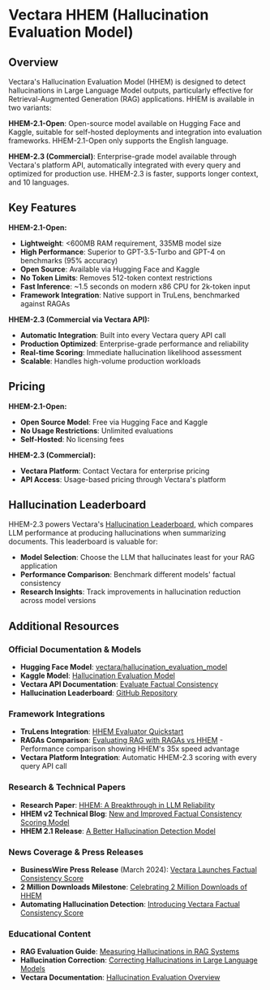 # Vectara HHEM (Hallucination Evaluation Model)

## Overview

Vectara's Hallucination Evaluation Model (HHEM) is designed to detect hallucinations in Large Language Model outputs, particularly effective for Retrieval-Augmented Generation (RAG) applications. HHEM is available in two variants:

**HHEM-2.1-Open**: Open-source model available on Hugging Face and Kaggle, suitable for self-hosted deployments and integration into evaluation frameworks. HHEM-2.1-Open only supports the English language.

**HHEM-2.3 (Commercial)**: Enterprise-grade model available through Vectara's platform API, automatically integrated with every query and optimized for production use. HHEM-2.3 is faster, supports longer context, and 10 languages.

## Key Features

**HHEM-2.1-Open:**
- **Lightweight**: <600MB RAM requirement, 335MB model size
- **High Performance**: Superior to GPT-3.5-Turbo and GPT-4 on benchmarks (95% accuracy)
- **Open Source**: Available via Hugging Face and Kaggle
- **No Token Limits**: Removes 512-token context restrictions
- **Fast Inference**: ~1.5 seconds on modern x86 CPU for 2k-token input
- **Framework Integration**: Native support in TruLens, benchmarked against RAGAs

**HHEM-2.3 (Commercial via Vectara API):**
- **Automatic Integration**: Built into every Vectara query API call
- **Production Optimized**: Enterprise-grade performance and reliability
- **Real-time Scoring**: Immediate hallucination likelihood assessment
- **Scalable**: Handles high-volume production workloads

## Pricing

**HHEM-2.1-Open:**
- **Open Source Model**: Free via Hugging Face and Kaggle
- **No Usage Restrictions**: Unlimited evaluations
- **Self-Hosted**: No licensing fees

**HHEM-2.3 (Commercial):**
- **Vectara Platform**: Contact Vectara for enterprise pricing
- **API Access**: Usage-based pricing through Vectara's platform

## Hallucination Leaderboard

HHEM-2.3 powers Vectara's [Hallucination Leaderboard](https://github.com/vectara/hallucination-leaderboard), which compares LLM performance at producing hallucinations when summarizing documents. This leaderboard is valuable for:
- **Model Selection**: Choose the LLM that hallucinates least for your RAG application
- **Performance Comparison**: Benchmark different models' factual consistency
- **Research Insights**: Track improvements in hallucination reduction across model versions

## Additional Resources

### Official Documentation & Models
- **Hugging Face Model**: [vectara/hallucination_evaluation_model](https://huggingface.co/vectara/hallucination_evaluation_model)
- **Kaggle Model**: [Hallucination Evaluation Model](https://www.kaggle.com/models/vectara/hallucination_evaluation_model)
- **Vectara API Documentation**: [Evaluate Factual Consistency](https://docs.vectara.com/docs/rest-api/evaluate-factual-consistency)
- **Hallucination Leaderboard**: [GitHub Repository](https://github.com/vectara/hallucination-leaderboard)

### Framework Integrations
- **TruLens Integration**: [HHEM Evaluator Quickstart](https://www.trulens.org/cookbook/models/local_and_OSS_models/Vectara_HHEM_evaluator/)
- **RAGAs Comparison**: [Evaluating RAG with RAGAs vs HHEM](https://www.vectara.com/blog/evaluating-rag) - Performance comparison showing HHEM's 35x speed advantage
- **Vectara Platform Integration**: Automatic HHEM-2.3 scoring with every query API call

### Research & Technical Papers
- **Research Paper**: [HHEM: A Breakthrough in LLM Reliability](https://arxiv.org/abs/2311.09261)
- **HHEM v2 Technical Blog**: [New and Improved Factual Consistency Scoring Model](https://www.vectara.com/blog/hhem-v2-a-new-and-improved-factual-consistency-scoring-model)
- **HHEM 2.1 Release**: [A Better Hallucination Detection Model](https://www.vectara.com/blog/hhem-2-1-a-better-hallucination-detection-model)

### News Coverage & Press Releases
- **BusinessWire Press Release** (March 2024): [Vectara Launches Factual Consistency Score](https://www.businesswire.com/news/home/20240326712242/en/Vectara-Launches-Factual-Consistency-Score-Powered-by-Upgraded-Hughes-Hallucination-Evaluation-Model-to-Enhance-Transparency-in-GenAI-Responses)
- **2 Million Downloads Milestone**: [Celebrating 2 Million Downloads of HHEM](https://www.vectara.com/blog/celebrating-2-million-downloads-of-hhem)
- **Automating Hallucination Detection**: [Introducing Vectara Factual Consistency Score](https://www.vectara.com/blog/automating-hallucination-detection-introducing-vectara-factual-consistency-score)

### Educational Content
- **RAG Evaluation Guide**: [Measuring Hallucinations in RAG Systems](https://www.vectara.com/blog/measuring-hallucinations-in-rag-systems)
- **Hallucination Correction**: [Correcting Hallucinations in Large Language Models](https://www.vectara.com/blog/correcting-hallucinations-in-large-language-models)
- **Vectara Documentation**: [Hallucination Evaluation Overview](https://docs.vectara.com/docs/learn/hallucination-evaluation)